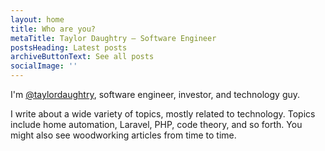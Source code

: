 ```yaml
---
layout: home
title: Who are you?
metaTitle: Taylor Daughtry — Software Engineer
postsHeading: Latest posts
archiveButtonText: See all posts
socialImage: ''
---
```

I'm [@taylordaughtry](https://twitter.com/taylordaughtry), software engineer, investor, and technology guy.

I write about a wide variety of topics, mostly related to technology. Topics include home automation, Laravel, PHP, code theory, and so forth. You might also see woodworking articles from time to time.
